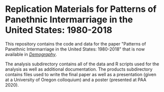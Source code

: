 # Replication Materials for Patterns of Panethnic Intermarriage in the United States: 1980-2018

This repository contains the code and data for the paper "Patterns of Panethnic Intermarriage in the United States: 1980-2018" that is now available in *[Demography](https://read.dukeupress.edu/demography/article/59/5/1929/318326/Patterns-of-Panethnic-Intermarriage-in-the-United)*. 

The analysis subdirectory contains all of the data and R scripts used for the analysis as well as additional documentation. The products subdirectory contains files used to write the final paper as well as a presentation (given at a University of Oregon colloquium) and a poster (presented at PAA 2020).
